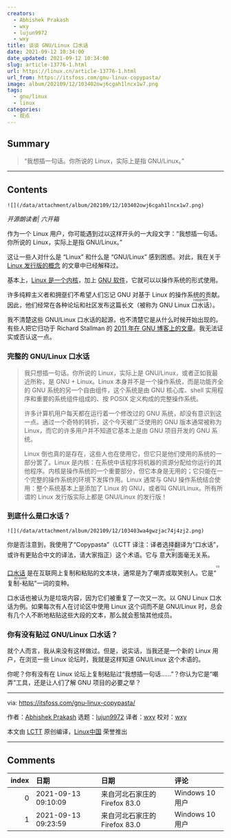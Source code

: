 ```yaml
---
creators:
  - Abhishek Prakash
  - wxy
  - lujun9972
  - wxy
title: 谈谈 GNU/Linux 口水话
date: 2021-09-12 10:34:00
date_updated: 2021-09-12 10:34:00
slug: article-13776-1.html
url: https://linux.cn/article-13776-1.html
url_from: https://itsfoss.com/gnu-linux-copypasta/
image: album/202109/12/103402owj6cgah1lncx1w7.png
tags:
  - gnu/linux
  - linux
categories:
  - 观点
---
```


## Summary

> “我想插一句话。你所说的 Linux，实际上是指 GNU/Linux。”

***

<!-- more -->

## Contents

`![](/data/attachment/album/202109/12/103402owj6cgah1lncx1w7.png)`

*开源朗读者| 六开箱*

作为一个 Linux 用户，你可能遇到过以这样开头的一大段文字：“我想插一句话。你所说的 Linux，实际上是指 GNU/Linux。”

这让一些人对什么是 “Linux” 和什么是 “GNU/Linux” 感到困惑。对此，我在关于 [Linux 发行版的概念](https://itsfoss.com/what-is-linux-distribution/) 的文章中已经解释过。

基本上，[Linux 是一个内核](https://itsfoss.com/what-is-linux/)，加上 [GNU 软件](https://www.gnu.org/)，它就可以以操作系统的形式使用。

许多纯粹主义者和拥趸们不希望人们忘记 GNU 对基于 Linux 的操作系统的贡献。因此，他们经常在各种论坛和社区发布这篇长文（被称为 GNU Linux <ruby> 口水话 <rt>  copypaste </rt></ruby>）。

我不清楚这些 GNU/Linux 口水话的起源，也不清楚它是从什么时候开始出现的。有些人把它归功于 Richard Stallman 的 [2011 年在 GNU 博客上的文章](https://www.gnu.org/gnu/linux-and-gnu.html)。我无法证实或否认这一点。

### 完整的 GNU/Linux 口水话

> 
> 我只想插一句话。你所说的 Linux，实际上是 GNU/Linux，或者正如我最近所称，是 GNU + Linux。Linux 本身并不是一个操作系统，而是功能齐全的 GNU 系统的另一个自由组件，这个系统是由 GNU 核心库、shell 实用程序和重要的系统组件组成的、按 POSIX 定义构成的完整操作系统。
> 
> 
> 许多计算机用户每天都在运行着一个修改过的 GNU 系统，却没有意识到这一点。通过一个奇特的转折，这个今天被广泛使用的 GNU 版本通常被称为 Linux，而它的许多用户并不知道它基本上是由 GNU 项目开发的 GNU 系统。
> 
> 
> Linux 倒也真的是存在，这些人也在使用它，但它只是他们使用的系统的一部分罢了。Linux 是内核：在系统中该程序将机器的资源分配给你运行的其他程序。内核是操作系统的一个重要部分，但它本身是无用的；它只能在一个完整的操作系统的环境下发挥作用。Linux 通常与 GNU 操作系统结合使用：整个系统基本上是添加了 Linux 的 GNU，或者叫 GNU/Linux。所有所谓的 Linux 发行版实际上都是 GNU/Linux 的发行版！
> 
> 
> 

### 到底什么是口水话？

`![](/data/attachment/album/202109/12/103403wa4gwzjac74j4zj2.png)`

你是否注意到，我使用了“Copypasta”（LCTT 译注：译者选择翻译为“口水话”，或许有更贴合中文的译法，请大家指正）这个术语。它与<ruby> 意大利面 <rt>  pasta </rt></ruby>毫无关系。

[口水话](https://www.makeuseof.com/what-is-a-copypasta/) 是在互联网上复制和粘贴的文本块，通常是为了嘲弄或取笑别人。它是“<ruby> 复制-粘贴 <rt>  copy-paste </rt></ruby>”一词的变种。

口水话也被认为是垃圾内容，因为它们被重复了一次又一次。以 GNU Linux 口水话为例。如果每次有人在讨论区中使用 Linux 这个词而不是 GNU/Linux 时，总会有几个人不断地粘贴这些大段的文本，那么就会惹恼其他成员。

### 你有没有贴过 GNU/Linux 口水话？

就个人而言，我从来没有这样做过。但是，说实话，当我还是一个新的 Linux 用户，在浏览一些 Linux 论坛时，我就是这样知道 GNU/Linux 这个术语的。

你呢？你有没有在 Linux 论坛上复制粘贴过“我想插一句话……”？你认为它是“嘲弄”工具，还是让人们了解 GNU 项目的必要之举？

---

via: <https://itsfoss.com/gnu-linux-copypasta/>

作者：[Abhishek Prakash](https://itsfoss.com/author/abhishek/) 选题：[lujun9972](https://github.com/lujun9972) 译者：[wxy](https://github.com/wxy) 校对：[wxy](https://github.com/wxy)

本文由 [LCTT](https://github.com/LCTT/TranslateProject) 原创编译，[Linux中国](https://linux.cn/) 荣誉推出

***

## Comments

|   index | 日期                | 日期                                          | 评论                                          |
|--------:|:--------------------|:----------------------------------------------|:----------------------------------------------|
|       0 | 2021-09-13 09:10:09 | 来自河北石家庄的 Firefox 83.0|Windows 10 用户 | gnu 功不可没,不应该忘记每一个自由软件的贡献者 |
|       1 | 2021-09-13 09:23:59 | 来自河北石家庄的 Firefox 83.0|Windows 10 用户 | 为啥显示我win10用户?都忘了win10长啥样了       |
